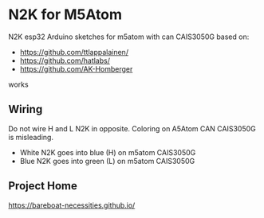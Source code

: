 # N2K for M5Atom
N2K esp32 Arduino sketches for m5atom with can CAIS3050G based on:

- https://github.com/ttlappalainen/ 
- https://github.com/hatlabs/ 
- https://github.com/AK-Homberger 

works

## Wiring
Do not wire H and L N2K in opposite. Coloring on A5Atom CAN CAIS3050G is misleading.

- White N2K goes into blue (H) on m5atom CAIS3050G
- Blue N2K goes into green (L) on m5atom CAIS3050G

## Project Home

https://bareboat-necessities.github.io/
